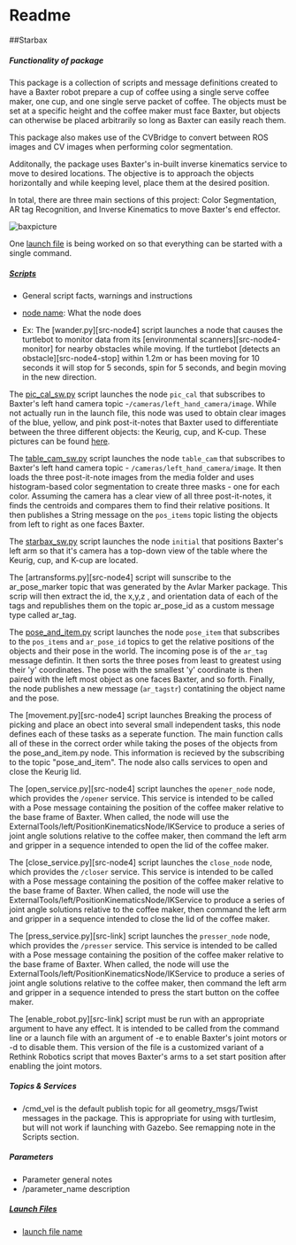 # Readme
##Starbax

##### Functionality of package
This package is a collection of scripts and message definitions created to have a Baxter robot prepare a cup of coffee using a single serve coffee maker, one cup, and one single serve packet of coffee. The objects must be set at a specific height and the coffee maker must face Baxter, but objects can otherwise be placed arbitrarily so long as Baxter can easily reach them.

This package also makes use of the CVBridge to convert between ROS images and CV images when performing color segmentation.

Additonally, the package uses Baxter's in-built inverse kinematics service to move to desired locations. The objective is to approach the objects horizontally and while keeping level, place them at the desired position.
 
In total, there are three main sections of this project: Color Segmentation, AR tag Recognition, and Inverse Kinematics to move Baxter's end effector. 


![baxpicture](./picturepathfrompackage)

One [launch file][launch] is being worked on so that everything can be started with a single command.


##### [Scripts][src]

* General script facts, warnings and instructions

* [node name][linkid]: What the node does

* Ex: The [wander.py][src-node4] script launches a node that causes the turtlebot to monitor data from its [environmental scanners][src-node4-monitor] for nearby obstacles while moving. If the turtlebot [detects an obstacle][src-node4-stop] within 1.2m or has been moving for 10 seconds it will stop for 5 seconds, spin for 5 seconds, and begin moving in the new direction.


The [pic_cal_sw.py](src/pic_cal_sw.py) script launches the node `pic_cal` that subscribes to Baxter's left hand camera topic -`/cameras/left_hand_camera/image`. While not actually run in the launch file, this node was used to obtain clear images of the blue, yellow, and pink post-it-notes that Baxter used to differentiate between the three different objects: the Keurig, cup, and K-cup. These pictures can be found [here](media/). 

The [table_cam_sw.py](src/table_cam_sw.py) script launches the node `table_cam` that subscribes to Baxter's left hand camera topic - `/cameras/left_hand_camera/image`. It then loads the three post-it-note images from the media folder and uses histogram-based color segmentation to create three masks - one for each color. Assuming the camera has a clear view of all three post-it-notes, it finds the centroids and compares them to find their relative positions. It then publishes a String message on the `pos_items` topic listing the objects from left to right as one faces Baxter. 

The [starbax_sw.py](/src/starbax_sw.py) script launches the node `initial` that positions Baxter's left arm so that it's camera has a top-down view of the table where the Keurig, cup, and K-cup are located.

The [artransforms.py][src-node4] script will sunscribe to the ar_pose_marker topic that was generated by the Avlar Marker package. This scrip will then extract the id, the x,y,z , and orientation data of each of the tags and republishes them on the topic ar_pose_id as a custom message type called ar_tag. 

The [pose_and_item.py](/src/pose_and_item) script launches the node `pose_item` that subscribes to the `pos_items` and `ar_pose_id` topics to get the relative positions of the objects and their pose in the world. The incoming pose is of the `ar_tag` message defintin. It then sorts the three poses from least to greatest using their 'y' coordinates. The pose with the smallest 'y' coordinate is then paired with the left most object as one faces Baxter, and so forth. Finally, the node publishes a new message (`ar_tagstr`) contatining the object name and the pose.

The [movement.py][src-node4] script launches 
Breaking the process of picking and place an obect into several small independent tasks, this node defines each of these tasks as a seperate function. The main function calls all of these in the correct order while taking the poses of the objects from the pose_and_item.py node. This information is recieved by the subscribing to the topic "pose_and_item".
The node also calls services to open and close the Keurig lid.

The [open_service.py][src-node4] script launches the `opener_node` node, which provides the `/opener` service. This service is intended to be called with a Pose message containing the position of the coffee maker relative to the base frame of Baxter. When called, the node will use the ExternalTools/left/PositionKinematicsNode/IKService to produce a series of joint angle solutions relative to the coffee maker, then command the left arm and gripper in a sequence intended to open the lid of the coffee maker.

The [close_service.py][src-node4] script launches the `close_node` node, which provides the `/closer` service. This service is intended to be called with a Pose message containing the position of the coffee maker relative to the base frame of Baxter. When called, the node will use the ExternalTools/left/PositionKinematicsNode/IKService to produce a series of joint angle solutions relative to the coffee maker, then command the left arm and gripper in a sequence intended to close the lid of the coffee maker.

The [press_service.py][src-link] script launches the `presser_node` node, which provides the `/presser` service. This service is intended to be called with a Pose message containing the position of the coffee maker relative to the base frame of Baxter. When called, the node will use the ExternalTools/left/PositionKinematicsNode/IKService to produce a series of joint angle solutions relative to the coffee maker, then command the left arm and gripper in a sequence intended to press the start button on the coffee maker.

The [enable_robot.py][src-link] script must be run with an appropriate argument to have any effect. It is intended to be called from the command line or a launch file with an argument of -e to enable Baxter's joint motors or -d to disable them. This version of the file is a customized variant of a Rethink Robotics script that moves Baxter's arms to a set start position after enabling the joint motors.

##### Topics & Services
* /cmd_vel is the default publish topic for all geometry_msgs/Twist messages in the package. This is appropriate for using with turtlesim, but will not work if launching with Gazebo. See remapping note in the Scripts section.



##### Parameters
* Parameter general notes
* /parameter_name description


##### [Launch Files][launch]

* [launch file name][linkid2]




[src]:https://github.com/repo_name/src_folder
[linkid]:https://github.com/repo_name/src_folder/specific_file.
[launch]:https://github.com/repo_name/launch_folder
[linkid2]:https://github.com/repo_name/launch_folder/specific_file


[launch-launch1]:https://github.com/ME495-EmbeddedSystems/walkthrough-2-f2017-idtx314/blob/44911fff172c58759b056094a9611f1dcc81035c/launch/keys_to_twist_with_ramps.launch

